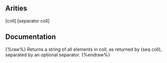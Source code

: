 ## Arities
[coll]
[separator coll]

## Documentation
{%raw%}
Returns a string of all elements in coll, as returned by (seq coll),
   separated by an optional separator.
{%endraw%}
